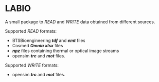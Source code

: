 # LABIO

A small package to *READ* and *WRITE* data obtained from different sources.

Supported *READ* formats:

* BTSBioengineering ***tdf*** and ***emt*** files
* Cosmed ***Omnia xlsx*** files
* ***npz*** files containing thermal or optical image streams
* opensim ***trc*** and ***mot*** files.


Supported *WRITE* formats:

* opensim ***trc*** and ***mot*** files.
